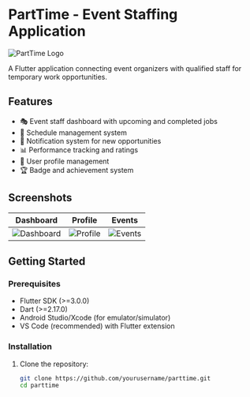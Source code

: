 # PartTime - Event Staffing Application

![PartTime Logo](assets/images/logo.png) <!-- Add your logo path here -->

A Flutter application connecting event organizers with qualified staff for temporary work opportunities.

## Features

- 🎭 Event staff dashboard with upcoming and completed jobs
- 📅 Schedule management system
- 🔔 Notification system for new opportunities
- 📊 Performance tracking and ratings
- 👤 User profile management
- 🏆 Badge and achievement system

## Screenshots

| Dashboard | Profile | Events |
|-----------|---------|--------|
| ![Dashboard](screenshots/dashboard.png) | ![Profile](screenshots/profile.png) | ![Events](screenshots/events.png) |

## Getting Started

### Prerequisites

- Flutter SDK (>=3.0.0)
- Dart (>=2.17.0)
- Android Studio/Xcode (for emulator/simulator)
- VS Code (recommended) with Flutter extension

### Installation

1. Clone the repository:
   ```bash
   git clone https://github.com/yourusername/parttime.git
   cd parttime
